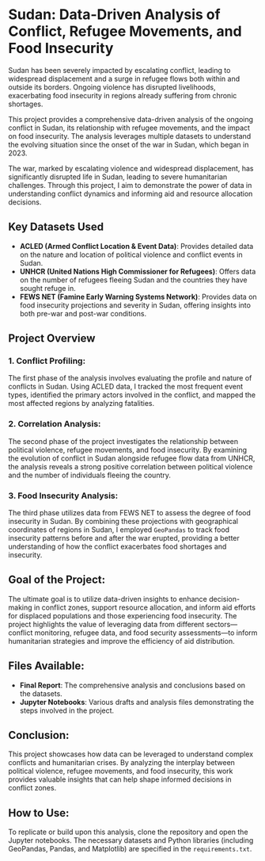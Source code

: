 # Sudan: Data-Driven Analysis of Conflict, Refugee Movements, and Food Insecurity


Sudan has been severely impacted by escalating conflict, leading to widespread displacement and a surge in refugee flows both within and outside its borders. Ongoing violence has disrupted livelihoods, exacerbating food insecurity in regions already suffering from chronic shortages.


This project provides a comprehensive data-driven analysis of the ongoing conflict in Sudan, its relationship with refugee movements, and the impact on food insecurity. The analysis leverages multiple datasets to understand the evolving situation since the onset of the war in Sudan, which began in 2023. 

The war, marked by escalating violence and widespread displacement, has significantly disrupted life in Sudan, leading to severe humanitarian challenges. Through this project, I aim to demonstrate the power of data in understanding conflict dynamics and informing aid and resource allocation decisions.

## Key Datasets Used
- **ACLED (Armed Conflict Location & Event Data)**: Provides detailed data on the nature and location of political violence and conflict events in Sudan.
- **UNHCR (United Nations High Commissioner for Refugees)**: Offers data on the number of refugees fleeing Sudan and the countries they have sought refuge in.
- **FEWS NET (Famine Early Warning Systems Network)**: Provides data on food insecurity projections and severity in Sudan, offering insights into both pre-war and post-war conditions.

## Project Overview

### 1. Conflict Profiling:
The first phase of the analysis involves evaluating the profile and nature of conflicts in Sudan. Using ACLED data, I tracked the most frequent event types, identified the primary actors involved in the conflict, and mapped the most affected regions by analyzing fatalities.

### 2. Correlation Analysis:
The second phase of the project investigates the relationship between political violence, refugee movements, and food insecurity. By examining the evolution of conflict in Sudan alongside refugee flow data from UNHCR, the analysis reveals a strong positive correlation between political violence and the number of individuals fleeing the country. 

### 3. Food Insecurity Analysis:
The third phase utilizes data from FEWS NET to assess the degree of food insecurity in Sudan. By combining these projections with geographical coordinates of regions in Sudan, I employed `GeoPandas` to track food insecurity patterns before and after the war erupted, providing a better understanding of how the conflict exacerbates food shortages and insecurity.

## Goal of the Project:
The ultimate goal is to utilize data-driven insights to enhance decision-making in conflict zones, support resource allocation, and inform aid efforts for displaced populations and those experiencing food insecurity. The project highlights the value of leveraging data from different sectors—conflict monitoring, refugee data, and food security assessments—to inform humanitarian strategies and improve the efficiency of aid distribution.

## Files Available:
- **Final Report**: The comprehensive analysis and conclusions based on the datasets.
- **Jupyter Notebooks**: Various drafts and analysis files demonstrating the steps involved in the project.


## Conclusion:
This project showcases how data can be leveraged to understand complex conflicts and humanitarian crises. By analyzing the interplay between political violence, refugee movements, and food insecurity, this work provides valuable insights that can help shape informed decisions in conflict zones.

## How to Use:
To replicate or build upon this analysis, clone the repository and open the Jupyter notebooks. The necessary datasets and Python libraries (including GeoPandas, Pandas, and Matplotlib) are specified in the `requirements.txt`.


